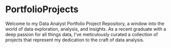 # PortfolioProjects
Welcome to my Data Analyst Portfolio Project Repository, a window into the world of data exploration, analysis, and insights. As a recent graduate with a deep passion for all things data, I've meticulously curated a collection of projects that represent my dedication to the craft of data analysis.
